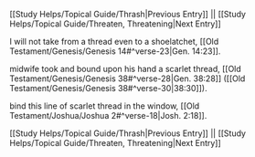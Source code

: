 [[Study Helps/Topical Guide/Thrash|Previous Entry]]  ||  [[Study Helps/Topical Guide/Threaten, Threatening|Next Entry]]

 I will not take from a thread even to a shoelatchet, [[Old Testament/Genesis/Genesis 14#^verse-23|Gen. 14:23]].

 midwife took and bound upon his hand a scarlet thread, [[Old Testament/Genesis/Genesis 38#^verse-28|Gen. 38:28]] ([[Old Testament/Genesis/Genesis 38#^verse-30|38:30]]).

 bind this line of scarlet thread in the window, [[Old Testament/Joshua/Joshua 2#^verse-18|Josh. 2:18]].

[[Study Helps/Topical Guide/Thrash|Previous Entry]]  ||  [[Study Helps/Topical Guide/Threaten, Threatening|Next Entry]]